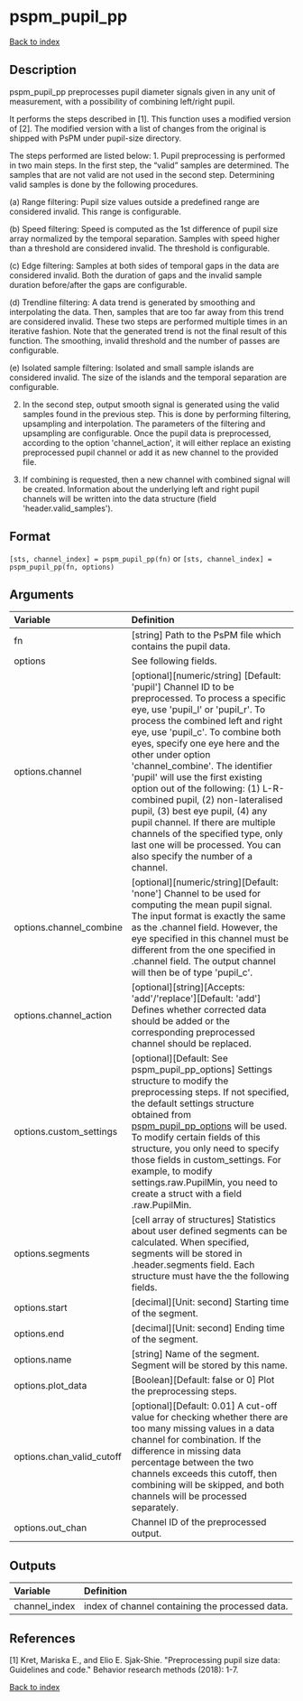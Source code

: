 # pspm_pupil_pp
[Back to index](/PsPM/ref/)

## Description

pspm_pupil_pp preprocesses pupil diameter signals given in any unit of measurement, with a possibility of combining left/right pupil. 

It performs the steps described in [1]. This function uses a modified version of [2]. The modified version with a list of changes from the original is shipped with PsPM under pupil-size directory.

The steps performed are listed below: 1. Pupil preprocessing is performed in two main steps. In the first step, the “valid” samples are determined. The samples that are not valid are not used in the second step. Determining valid samples is done by the following procedures.

(a) Range filtering: Pupil size values outside a predefined range are considered invalid. This range is configurable.

(b) Speed filtering: Speed is computed as the 1st difference of pupil size array normalized by the temporal separation. Samples with speed higher than a threshold are considered invalid. The threshold is configurable.

(c) Edge filtering: Samples at both sides of temporal gaps in the data are considered invalid. Both the duration of gaps and the invalid sample duration before/after the gaps are configurable.

(d) Trendline filtering: A data trend is generated by smoothing and interpolating the data. Then, samples that are too far away from this trend are considered invalid. These two steps are performed multiple times in an iterative fashion. Note that the generated trend is not the final result of this function. The smoothing, invalid threshold and the number of passes are configurable.

(e) Isolated sample filtering: Isolated and small sample islands are considered invalid. The size of the islands and the temporal separation are configurable.

2. In the second step, output smooth signal is generated using the valid samples found in the previous step. This is done by performing filtering, upsampling and interpolation. The parameters of the filtering and upsampling are configurable. Once the pupil data is preprocessed, according to the option 'channel_action', it will either replace an existing preprocessed pupil channel or add it as new channel to the provided file.

3. If combining is requested, then a new channel with combined signal will be created. Information about the underlying left and right pupil channels will be written into the data structure (field 'header.valid_samples'). 


## Format

`[sts, channel_index] = pspm_pupil_pp(fn)` or
`[sts, channel_index] = pspm_pupil_pp(fn, options)`


## Arguments

| Variable | Definition |
|:--|:--|
| fn | [string] Path to the PsPM file which contains the pupil data. |
| options | See following fields. |
| options.channel | [optional][numeric/string] [Default: 'pupil'] Channel ID to be preprocessed. To process a specific eye, use 'pupil_l' or 'pupil_r'. To process the combined left and right eye, use 'pupil_c'. To combine both eyes, specify one eye here and the other under option 'channel_combine'. The identifier 'pupil' will use the first existing option out of the following: (1) L-R-combined pupil, (2) non-lateralised pupil, (3) best eye pupil, (4) any pupil channel. If there are multiple channels of the specified type, only last one will be processed. You can also specify the number of a channel. |
| options.channel_combine | [optional][numeric/string][Default: 'none'] Channel to be used for computing the mean pupil signal. The input format is exactly the same as the .channel field. However, the eye specified in this channel must be different from the one specified in .channel field. The output channel will then be of type 'pupil_c'. |
| options.channel_action | [optional][string][Accepts: 'add'/'replace'][Default: 'add'] Defines whether corrected data should be added or the corresponding preprocessed channel should be replaced. |
| options.custom_settings | [optional][Default: See pspm_pupil_pp_options] Settings structure to modify the preprocessing steps. If not specified, the default settings structure obtained from <a href="matlab:help pspm_pupil_pp_options">pspm_pupil_pp_options</a> will be used. To modify certain fields of this structure, you only need to specify those fields in custom_settings. For example, to modify settings.raw.PupilMin, you need to create a struct with a field .raw.PupilMin. |
| options.segments | [cell array of structures] Statistics about user defined segments can be calculated. When specified, segments will be stored in .header.segments field. Each structure must have the the following fields. |
| options.start | [decimal][Unit: second] Starting time of the segment. |
| options.end | [decimal][Unit: second] Ending time of the segment. |
| options.name | [string] Name of the segment. Segment will be stored by this name. |
| options.plot_data | [Boolean][Default: false or 0] Plot the preprocessing steps. |
| options.chan_valid_cutoff | [optional][Default: 0.01] A cut-off value for checking whether there are too many missing values in a data channel for combination. If the difference in missing data percentage between the two channels exceeds this cutoff, then combining will be skipped, and both channels will be processed separately. |
| options.out_chan | Channel ID of the preprocessed output. |

## Outputs

| Variable | Definition |
|:--|:--|
| channel_index | index of channel containing the processed data. |


## References

[1] Kret, Mariska E., and Elio E. Sjak-Shie. "Preprocessing pupil size data: Guidelines and code." Behavior research methods (2018): 1-7.



[Back to index](/PsPM/ref/)
